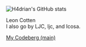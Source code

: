 ![H4drian's GitHub stats](https://github-readme-stats.vercel.app/api?username=Icosa-dev&show_icons=true&theme=cobalt)

Leon Cotten <br>
I also go by LJC, ljc, and Icosa.

[My Codeberg (main)](https://codeberg.org/Icosa-dev)

